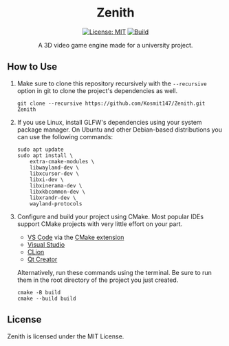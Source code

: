 <div align="center">

# Zenith

[![License: MIT](https://img.shields.io/badge/License-MIT-blue.svg)](https://github.com/Kosmit147/Zenith/blob/master/LICENSE.md)
[![Build](https://github.com/Kosmit147/Zenith/actions/workflows/build.yml/badge.svg)](https://github.com/Kosmit147/Zenith/actions/workflows/build.yml)

A 3D video game engine made for a university project.

</div>

## How to Use

1. Make sure to clone this repository recursively with the ```--recursive``` option in git to clone the project's dependencies as well.
	```
	git clone --recursive https://github.com/Kosmit147/Zenith.git Zenith
	```
1. If you use Linux, install GLFW's dependencies using your system package manager. On Ubuntu and other Debian-based distributions you can use the following commands:
    ```
    sudo apt update
	sudo apt install \
        extra-cmake-modules \
        libwayland-dev \
        libxcursor-dev \
        libxi-dev \
        libxinerama-dev \
        libxkbcommon-dev \
        libxrandr-dev \
        wayland-protocols
    ```
1. Configure and build your project using CMake. Most popular IDEs support CMake projects with very little effort on your part.
    - [VS Code](https://code.visualstudio.com) via the [CMake extension](https://code.visualstudio.com/docs/cpp/cmake-linux)
    - [Visual Studio](https://docs.microsoft.com/en-us/cpp/build/cmake-projects-in-visual-studio?view=msvc-170)
    - [CLion](https://www.jetbrains.com/clion/features/cmake-support.html)
    - [Qt Creator](https://doc.qt.io/qtcreator/creator-project-cmake.html)

    Alternatively, run these commands using the terminal. Be sure to run them in the root directory of the project you just created.
    ```
    cmake -B build
    cmake --build build
    ```

## License

Zenith is licensed under the MIT License.
